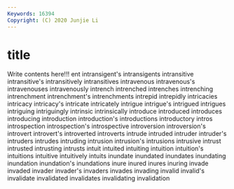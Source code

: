 ```yaml
---
Keywords: 16394
Copyright: (C) 2020 Junjie Li
---
```


# title

Write contents here!!!
ent
intransigent's 
intransigents 
intransitive 
intransitive's 
intransitively 
intransitives 
intravenous 
intravenous's 
intravenouses 
intravenously
intrench 
intrenched 
intrenches 
intrenching 
intrenchment 
intrenchment's 
intrenchments 
intrepid 
intrepidly 
intricacies
intricacy 
intricacy's 
intricate 
intricately 
intrigue 
intrigue's 
intrigued 
intrigues 
intriguing 
intriguingly
intrinsic 
intrinsically 
introduce 
introduced 
introduces 
introducing 
introduction 
introduction's 
introductions 
introductory
intros 
introspection 
introspection's 
introspective 
introversion 
introversion's 
introvert 
introvert's 
introverted 
introverts
intrude 
intruded 
intruder 
intruder's 
intruders 
intrudes 
intruding 
intrusion 
intrusion's 
intrusions
intrusive 
intrust 
intrusted 
intrusting 
intrusts 
intuit 
intuited 
intuiting 
intuition 
intuition's
intuitions 
intuitive 
intuitively 
intuits 
inundate 
inundated 
inundates 
inundating 
inundation 
inundation's
inundations 
inure 
inured 
inures 
inuring 
invade 
invaded 
invader 
invader's 
invaders
invades 
invading 
invalid 
invalid's 
invalidate 
invalidated 
invalidates 
invalidating 
invalidation 
